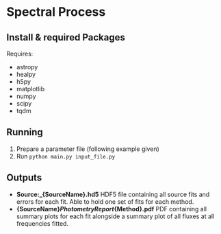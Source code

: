 Spectral Process
================

Install & required Packages
---------------------------
Requires:
- astropy
- healpy
- h5py
- matplotlib
- numpy
- scipy
- tqdm

Running
-------
1. Prepare a parameter file (following example given)
1. Run `python main.py input_file.py`

Outputs
-------
- **Source:_{SourceName}.hd5** HDF5 file containing all source fits and errors for each fit. Able to hold one set of fits for each method.
- **{SourceName}_PhotometryReport_{Method}.pdf** PDF containing all summary plots for each fit alongside a summary plot of all fluxes at all frequencies fitted.
